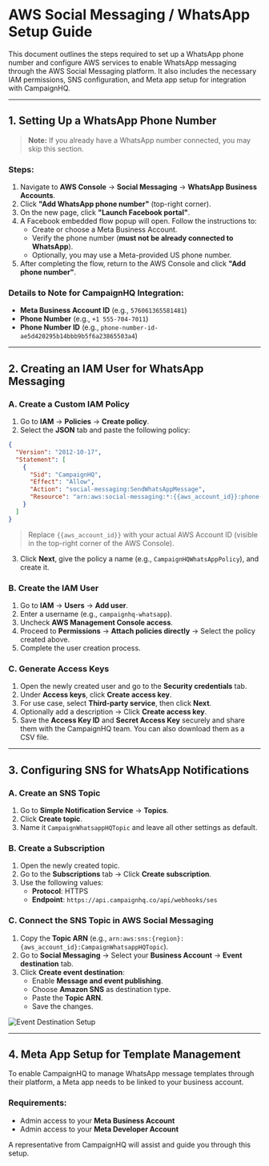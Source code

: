 
# AWS Social Messaging / WhatsApp Setup Guide

This document outlines the steps required to set up a WhatsApp phone number and configure AWS services to enable WhatsApp messaging through the AWS Social Messaging platform. It also includes the necessary IAM permissions, SNS configuration, and Meta app setup for integration with CampaignHQ.

---

## 1. Setting Up a WhatsApp Phone Number

> **Note:** If you already have a WhatsApp number connected, you may skip this section.

### Steps:

1. Navigate to **AWS Console** → **Social Messaging** → **WhatsApp Business Accounts**.
2. Click **"Add WhatsApp phone number"** (top-right corner).
3. On the new page, click **"Launch Facebook portal"**.
4. A Facebook embedded flow popup will open. Follow the instructions to:
   - Create or choose a Meta Business Account.
   - Verify the phone number (**must not be already connected to WhatsApp**).
   - Optionally, you may use a Meta-provided US phone number.
5. After completing the flow, return to the AWS Console and click **"Add phone number"**.

### Details to Note for CampaignHQ Integration:

- **Meta Business Account ID** (e.g., `576061365581481`)
- **Phone Number** (e.g., `+1 555-704-7011`)
- **Phone Number ID** (e.g., `phone-number-id-ae5d420295b14bbb9b5f6a23865503a4`)

---

## 2. Creating an IAM User for WhatsApp Messaging

### A. Create a Custom IAM Policy

1. Go to **IAM** → **Policies** → **Create policy**.
2. Select the **JSON** tab and paste the following policy:

```json
{
  "Version": "2012-10-17",
  "Statement": [
    {
      "Sid": "CampaignHQ",
      "Effect": "Allow",
      "Action": "social-messaging:SendWhatsAppMessage",
      "Resource": "arn:aws:social-messaging:*:{{aws_account_id}}:phone-number-id/*"
    }
  ]
}
```

> Replace `{{aws_account_id}}` with your actual AWS Account ID (visible in the top-right corner of the AWS Console).

3. Click **Next**, give the policy a name (e.g., `CampaignHQWhatsAppPolicy`), and create it.

### B. Create the IAM User

1. Go to **IAM** → **Users** → **Add user**.
2. Enter a username (e.g., `campaignhq-whatsapp`).
3. Uncheck **AWS Management Console access**.
4. Proceed to **Permissions** → **Attach policies directly** → Select the policy created above.
5. Complete the user creation process.

### C. Generate Access Keys

1. Open the newly created user and go to the **Security credentials** tab.
2. Under **Access keys**, click **Create access key**.
3. For use case, select **Third-party service**, then click **Next**.
4. Optionally add a description → Click **Create access key**.
5. Save the **Access Key ID** and **Secret Access Key** securely and share them with the CampaignHQ team. You can also download them as a CSV file.

---

## 3. Configuring SNS for WhatsApp Notifications

### A. Create an SNS Topic

1. Go to **Simple Notification Service** → **Topics**.
2. Click **Create topic**.
3. Name it `CampaignWhatsappHQTopic` and leave all other settings as default.

### B. Create a Subscription

1. Open the newly created topic.
2. Go to the **Subscriptions** tab → Click **Create subscription**.
3. Use the following values:
   - **Protocol**: HTTPS  
   - **Endpoint**: `https://api.campaignhq.co/api/webhooks/ses`

### C. Connect the SNS Topic in AWS Social Messaging

1. Copy the **Topic ARN** (e.g., `arn:aws:sns:{region}:{aws_account_id}:CampaignWhatsappHQTopic`).
2. Go to **Social Messaging** → Select your **Business Account** → **Event destination** tab.
3. Click **Create event destination**:
   - Enable **Message and event publishing**.
   - Choose **Amazon SNS** as destination type.
   - Paste the **Topic ARN**.
   - Save the changes.
  
![Event Destination Setup](https://drive.google.com/uc?export=view&id=1JZuzCLAiQA_YRAXSrqtWzwtazPa4oZXT)

---

## 4. Meta App Setup for Template Management

To enable CampaignHQ to manage WhatsApp message templates through their platform, a Meta app needs to be linked to your business account.

### Requirements:

- Admin access to your **Meta Business Account**
- Admin access to your **Meta Developer Account**

A representative from CampaignHQ will assist and guide you through this setup.

